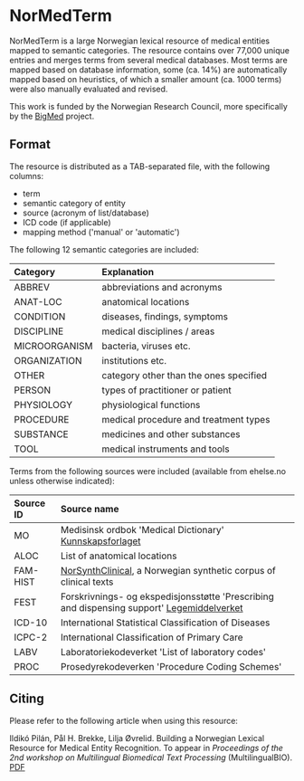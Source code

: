 # NorMedTerm

NorMedTerm is a large Norwegian lexical resource of medical entities mapped to semantic categories. The resource contains over 77,000 unique entries and merges terms from several medical databases. Most terms are mapped based on database information, some (ca. 14%) are automatically mapped based on heuristics, of which a smaller amount (ca. 1000 terms) were also manually evaluated and revised. 

This work is funded by the Norwegian Research Council, more specifically by the [BigMed](https://bigmed.no/) project.

## Format

The resource is distributed as a TAB-separated file, with the following columns:
- term
- semantic category of entity
- source (acronym of list/database)
- ICD code (if applicable)
- mapping method ('manual' or 'automatic')

The following 12 semantic categories are included:

|Category | Explanation|
|:--- | :---|
| ABBREV | abbreviations and acronyms |
| ANAT-LOC | anatomical locations |
| CONDITION	| diseases, findings, symptoms | 
| DISCIPLINE	| medical disciplines / areas |
| MICROORGANISM | bacteria, viruses etc. |
| ORGANIZATION	| institutions etc. |
| OTHER	| category other than the ones specified |
| PERSON | types of practitioner or patient |
| PHYSIOLOGY | physiological functions |
| PROCEDURE | medical procedure and treatment types |
| SUBSTANCE | medicines and other substances |
| TOOL | medical instruments and tools |

Terms from the following sources were included (available from ehelse.no unless otherwise indicated):

|Source ID | Source name|
| :--- | :--- |
| MO | Medisinsk ordbok 'Medical Dictionary' [Kunnskapsforlaget](https://kunnskapsforlaget.no/)
| ALOC | List of anatomical locations
| FAM-HIST | [NorSynthClinical](https://github.com/ltgoslo/NorSynthClinical), a Norwegian synthetic corpus of clinical texts
| FEST | Forskrivnings- og ekspedisjonsstøtte 'Prescribing and dispensing support' [Legemiddelverket](https://legemiddelverket.no/andre-temaer/fest)
| ICD-10 | International Statistical Classification of Diseases
| ICPC-2 | International Classification of Primary Care
| LABV | Laboratoriekodeverket 'List of laboratory codes'
| PROC | Prosedyrekodeverken 'Procedure Coding Schemes'

## Citing

Please refer to the following article when using this resource:

Ildikó Pilán, Pål H. Brekke, Lilja Øvrelid. Building a Norwegian Lexical Resource for Medical Entity Recognition. To appear in *Proceedings of the 2nd workshop on Multilingual Biomedical Text Processing* (MultilingualBIO). [PDF](http://arxiv.org/abs/2004.02509)
 
